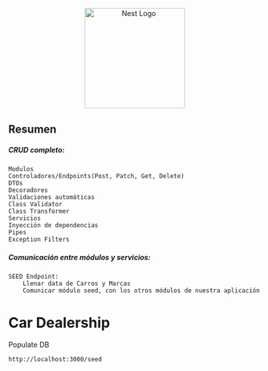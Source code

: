 <p align="center">
  <a href="http://nestjs.com/" target="blank"><img src="https://nestjs.com/img/logo-small.svg" width="200" alt="Nest Logo" /></a>
</p>

## Resumen

##### CRUD completo:
	Modulos
	Controladores/Endpoints(Post, Patch, Get, Delete)
	DTOs
	Decoradores
	Validaciones automáticas
	Class Validator
	Class Transformer
	Servicios
	Inyección de dependencias
	Pipes
	Exception Filters

##### Comunicación entre módulos y servicios: 
	SEED Endpoint:
		Llenar data de Carros y Marcas
		Comunicar módulo seed, con los otros módulos de nuestra aplicación

# Car Dealership

Populate DB
```
http://localhost:3000/seed 
```